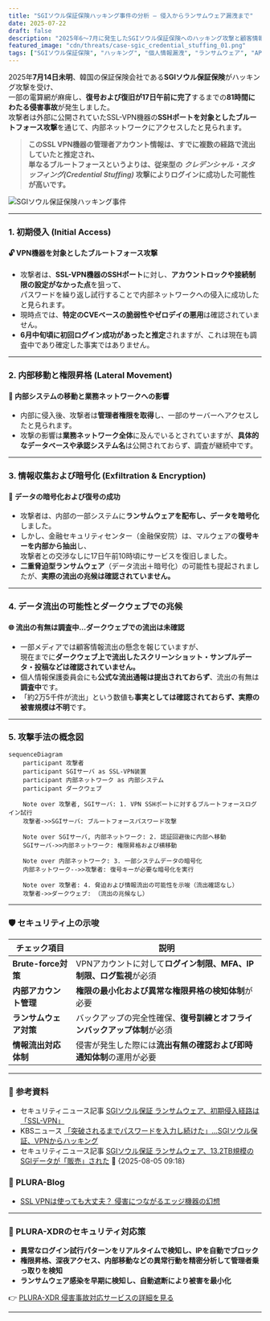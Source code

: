 ```yaml
---
title: "SGIソウル保証保険ハッキング事件の分析 – 侵入からランサムウェア漏洩まで"
date: 2025-07-22
draft: false
description: "2025年6〜7月に発生したSGIソウル保証保険へのハッキング攻撃と顧客情報漏洩事故の全体的な流れを分析します。侵害経路からダークウェブへの流出まで攻撃の各段階を整理します。"
featured_image: "cdn/threats/case-sgic_credential_stuffing_01.png"
tags: ["SGIソウル保証保険", "ハッキング", "個人情報漏洩", "ランサムウェア", "APT", "サイバーセキュリティ", "インシデント"]
---
```


2025年**7月14日未明**、韓国の保証保険会社である**SGIソウル保証保険**がハッキング攻撃を受け、  
一部の電算網が麻痺し、**復号および復旧が17日午前に完了**するまでの**81時間にわたる侵害事故**が発生しました。  
攻撃者は外部に公開されていたSSL-VPN機器の**SSHポートを対象としたブルートフォース攻撃**を通じて、内部ネットワークにアクセスしたと見られます。

> **このSSL VPN機器の管理者アカウント情報は、すでに複数の経路で流出していたと推定され、  
> 単なるブルートフォースというよりは、従来型の *クレデンシャル・スタッフィング(Credential Stuffing)* 攻撃によりログインに成功した可能性が高いです。**

![SGIソウル保証保険ハッキング事件](https://blog.plura.io/cdn/threats/case-sgic_credential_stuffing_01.png)

<!--more-->

---

### 1. **初期侵入 (Initial Access)**

#### 🔓 **VPN機器を対象としたブルートフォース攻撃**

* 攻撃者は、**SSL-VPN機器のSSHポート**に対し、**アカウントロックや接続制限の設定がなかった点**を狙って、  
  パスワードを繰り返し試行することで内部ネットワークへの侵入に成功したと見られます。  
* 現時点では、**特定のCVEベースの脆弱性やゼロデイの悪用**は確認されていません。  
* **6月中旬頃に初回ログイン成功があったと推定**されますが、これは現在も調査中であり確定した事実ではありません。

---

### 2. **内部移動と権限昇格 (Lateral Movement)**

#### 🚨 **内部システムの移動と業務ネットワークへの影響**

* 内部に侵入後、攻撃者は**管理者権限を取得**し、一部のサーバーへアクセスしたと見られます。  
* 攻撃の影響は**業務ネットワーク全体**に及んでいるとされていますが、**具体的なデータベースや承認システム名**は公開されておらず、調査が継続中です。

---

### 3. **情報収集および暗号化 (Exfiltration & Encryption)**

#### 📂 **データの暗号化および復号の成功**

* 攻撃者は、内部の一部システムに**ランサムウェアを配布し、データを暗号化**しました。  
* しかし、金融セキュリティセンター（金融保安院）は、マルウェアの**復号キーを内部から抽出**し、  
  攻撃者との交渉なしに17日午前10時頃にサービスを復旧しました。  
* **二重脅迫型ランサムウェア**（データ流出＋暗号化）の可能性も提起されましたが、**実際の流出の兆候は確認されていません。**

---

### 4. **データ流出の可能性とダークウェブでの兆候**

#### 🌐 **流出の有無は調査中…ダークウェブでの流出は未確認**

* 一部メディアでは顧客情報流出の懸念を報じていますが、  
  現在までに**ダークウェブ上で流出したスクリーンショット・サンプルデータ・投稿などは確認されていません。**  
* 個人情報保護委員会にも**公式な流出通報は提出されておらず**、流出の有無は**調査中**です。  
* 「約2万5千件が流出」という数値も**事実としては確認されておらず、実際の被害規模は不明**です。

---

### 5. **攻撃手法の概念図**

```mermaid
sequenceDiagram
    participant 攻撃者
    participant SGIサーバ as SSL-VPN装置
    participant 内部ネットワーク as 内部システム
    participant ダークウェブ

    Note over 攻撃者, SGIサーバ: 1. VPN SSHポートに対するブルートフォースログイン試行
    攻撃者->>SGIサーバ: ブルートフォースパスワード攻撃

    Note over SGIサーバ, 内部ネットワーク: 2. 認証回避後に内部へ移動
    SGIサーバ->>内部ネットワーク: 権限昇格および横移動

    Note over 内部ネットワーク: 3. 一部システムデータの暗号化
    内部ネットワーク-->>攻撃者: 復号キーが必要な暗号化を実行

    Note over 攻撃者: 4. 脅迫および情報流出の可能性を示唆（流出確認なし）
    攻撃者->>ダークウェブ: （流出の兆候なし）
````

---

### 🛡️ セキュリティ上の示唆

| チェック項目              | 説明                                                  |
| -------------------- | --------------------------------------------------- |
| **Brute-force対策**     | VPNアカウントに対して**ログイン制限、MFA、IP制限、ログ監視**が必須 |
| **内部アカウント管理**      | **権限の最小化および異常な権限昇格の検知体制**が必要              |
| **ランサムウェア対策**      | バックアップの完全性確保、**復号訓練とオフラインバックアップ体制**が必須  |
| **情報流出対応体制**       | 侵害が発生した際には**流出有無の確認および即時通知体制**の運用が必要     |

---

### 📑 参考資料

- セキュリティニュース記事 [SGIソウル保証 ランサムウェア、初期侵入経路は「SSL-VPN」](https://www.boannews.com/media/view.asp?idx=138214)  
- KBSニュース [「突破されるまでパスワードを入力し続けた」…SGIソウル保証、VPNからハッキング](https://tv.kakao.com/v/456721305)  
- セキュリティニュース記事 [SGIソウル保証 ランサムウェア、13.2TB規模のSGIデータが「販売」された](https://www.boannews.com/media/view.asp?idx=138537) 🔄 {2025-08-05 09:18}

### 🌟 PLURA-Blog

- [SSL VPNは使っても大丈夫？ 侵害につながるエッジ機器の幻想](https://blog.plura.io/ja/column/why_sslvpn_always_fails/)

---

### 🌟 PLURA-XDRのセキュリティ対応策

* **異常なログイン試行パターンをリアルタイムで検知し、IPを自動でブロック**
* **権限昇格、深夜アクセス、内部移動などの異常行動を精密分析して管理者乗っ取りを検知**
* **ランサムウェア感染を早期に検知し、自動遮断により被害を最小化**

👉 [PLURA-XDR 侵害事故対応サービスの詳細を見る](https://www.plura.io/underattack)

---
